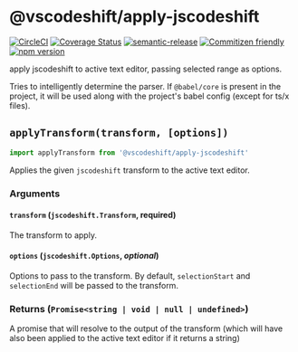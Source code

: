 # @vscodeshift/apply-jscodeshift

[![CircleCI](https://circleci.com/gh/vscodeshift/apply-jscodeshift.svg?style=svg)](https://circleci.com/gh/vscodeshift/apply-jscodeshift)
[![Coverage Status](https://codecov.io/gh/vscodeshift/apply-jscodeshift/branch/master/graph/badge.svg)](https://codecov.io/gh/vscodeshift/apply-jscodeshift)
[![semantic-release](https://img.shields.io/badge/%20%20%F0%9F%93%A6%F0%9F%9A%80-semantic--release-e10079.svg)](https://github.com/semantic-release/semantic-release)
[![Commitizen friendly](https://img.shields.io/badge/commitizen-friendly-brightgreen.svg)](http://commitizen.github.io/cz-cli/)
[![npm version](https://badge.fury.io/js/%40vscodeshift%2Fapply-jscodeshift.svg)](https://badge.fury.io/js/%40vscodeshift%2Fapply-jscodeshift)

apply jscodeshift to active text editor, passing selected range as options.

Tries to intelligently determine the parser. If `@babel/core` is present in the project,
it will be used along with the project's babel config (except for ts/x files).

## `applyTransform(transform, [options])`

```ts
import applyTransform from '@vscodeshift/apply-jscodeshift'
```

Applies the given `jscodeshift` transform to the active text editor.

### Arguments

#### `transform` (`jscodeshift.Transform`, **required**)

The transform to apply.

#### `options` (`jscodeshift.Options`, _optional_)

Options to pass to the transform. By default, `selectionStart`
and `selectionEnd` will be passed to the transform.

### Returns (`Promise<string | void | null | undefined>`)

A promise that will resolve to the output of the transform
(which will have also been applied to the active text editor
if it returns a string)
